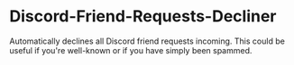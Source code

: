 # Discord-Friend-Requests-Decliner
Automatically declines all Discord friend requests incoming.
This could be useful if you're well-known or if you have simply been spammed.
